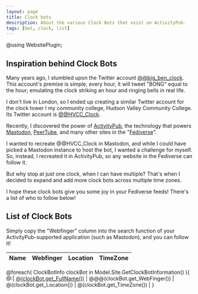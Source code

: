 ```yaml
---
layout: page
title: Clock bots
description: About the various Clock Bots that exist on ActivityPub.
tags: [bot, clock, list]
---
```

@using WebsitePlugin;

## Inspiration behind Clock Bots

Many years ago, I stumbled upon the Twitter account [@@big_ben_clock](https://twitter.com/big_ben_clock).  This account's premise is simple, every hour, it will tweet "BONG" equal to the hour; emulating the clock striking an hour and ringing bells in real life.

I don't live in London, so I ended up creating a similar Twitter account for the clock tower I my community college, Hudson Valley Community College.  Its Twitter account is [@@HVCC_Clock](https://twitter.com/HVCC_Clock).

Recently, I discovered the power of [ActivityPub](https://en.wikipedia.org/wiki/ActivityPub), the technology that powers [Mastodon](https://en.wikipedia.org/wiki/Mastodon_(social_network)), [PeerTube](https://en.wikipedia.org/wiki/PeerTube), and many other sites in the "[Fediverse](https://en.wikipedia.org/wiki/Fediverse)".

I wanted to recreate @@HVCC_Clock in Mastodon, and while I could have picked a Mastodon instance to host the bot, I wanted a challenge for myself.  So, instead, I recreated it in ActivityPub, so any website in the Fediverse can follow it.

But why stop at just one clock, when I can have multiple?  That's when I decided to expand and add more clock bots across multiple time zones.

I hope these clock bots give you some joy in your Fediverse feeds!  There's a list of who to follow below!

## List of Clock Bots

Simply copy the "Webfinger" column into the search function of your ActivityPub-supported application (such as Mastodon), and you can follow it!

| **Name** | **Webfinger** | **Location** | **TimeZone** |
| --- | --- | --- | --- |
@foreach( ClockBotInfo clockBot in Model.Site.GetClockBotInformation() ){
@:| [@(clockBot.get_FullName())](@clockBot.get_BotInfoUrl().LocalPath) | @@@(clockBot.get_WebFinger()) | @(clockBot.get_Location()) | @(clockBot.get_TimeZone()) |
}
